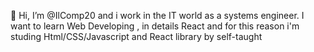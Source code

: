 👋 Hi, I’m @IlComp20 and i work in the IT world as a systems engineer.
I want to learn Web Developing , in details React and for this reason i'm studing Html/CSS/Javascript and React library by self-taught
